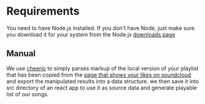 # Requirements

You need to have Node.js installed. If you don't have Node, just make sure you download it for your system from the Node.js [downloads page](https://nodejs.dev/download/)

## Manual

We use [cheerio](https://cheerio.js.org/) to simply parses markup of the local version of your playlist that has been copied from the [page that shows your likes on soundcloud](https://soundcloud.com/you/likes) and export the manipulated results into a data structure. we then save it into src directory of an react app to use it as source data and generate playable list of our songs.
